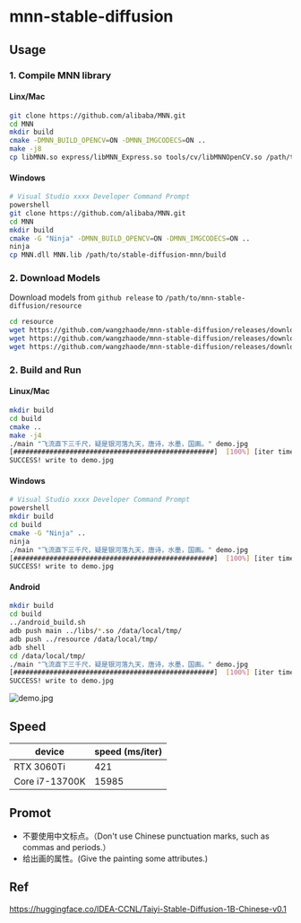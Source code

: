 # mnn-stable-diffusion

## Usage

### 1. Compile MNN library
#### Linx/Mac
```bash
git clone https://github.com/alibaba/MNN.git
cd MNN
mkdir build
cmake -DMNN_BUILD_OPENCV=ON -DMNN_IMGCODECS=ON ..
make -j8
cp libMNN.so express/libMNN_Express.so tools/cv/libMNNOpenCV.so /path/to/stable-diffusion-mnn/libs
```

#### Windows
```bash
# Visual Studio xxxx Developer Command Prompt
powershell
git clone https://github.com/alibaba/MNN.git
cd MNN
mkdir build
cmake -G "Ninja" -DMNN_BUILD_OPENCV=ON -DMNN_IMGCODECS=ON ..
ninja
cp MNN.dll MNN.lib /path/to/stable-diffusion-mnn/build
```

### 2. Download Models
Download models from `github release` to `/path/to/mnn-stable-diffusion/resource`
```bash
cd resource
wget https://github.com/wangzhaode/mnn-stable-diffusion/releases/download/v0.1/text_encoder.mnn
wget https://github.com/wangzhaode/mnn-stable-diffusion/releases/download/v0.1/vae_decoder.mnn
wget https://github.com/wangzhaode/mnn-stable-diffusion/releases/download/v0.1/unet.mnn
```

### 2. Build and Run

#### Linux/Mac
```bash
mkdir build
cd build
cmake ..
make -j4
./main "飞流直下三千尺，疑是银河落九天，唐诗，水墨，国画。" demo.jpg
[##################################################]  [100%] [iter time: 411.441000 ms]
SUCCESS! write to demo.jpg
```
#### Windows
```bash
# Visual Studio xxxx Developer Command Prompt
powershell
mkdir build
cd build
cmake -G "Ninja" ..
ninja
./main "飞流直下三千尺，疑是银河落九天，唐诗，水墨，国画。" demo.jpg
[##################################################]  [100%] [iter time: 411.441000 ms]
SUCCESS! write to demo.jpg
```
#### Android
```bash
mkdir build
cd build
../android_build.sh
adb push main ../libs/*.so /data/local/tmp/
adb push ../resource /data/local/tmp/
adb shell
cd /data/local/tmp/
./main "飞流直下三千尺，疑是银河落九天，唐诗，水墨，国画。" demo.jpg
[##################################################]  [100%] [iter time: 411.441000 ms]
SUCCESS! write to demo.jpg
```

![demo.jpg](./resource/demo.jpg)

## Speed

|     device     | speed (ms/iter) |
|----------------|-----------------|
|   RTX 3060Ti   |       421       |
| Core i7-13700K |      15985      |


## Promot
- 不要使用中文标点。（Don't use Chinese punctuation marks, such as commas and periods.）
- 给出画的属性。(Give the painting some attributes.)

## Ref
https://huggingface.co/IDEA-CCNL/Taiyi-Stable-Diffusion-1B-Chinese-v0.1
